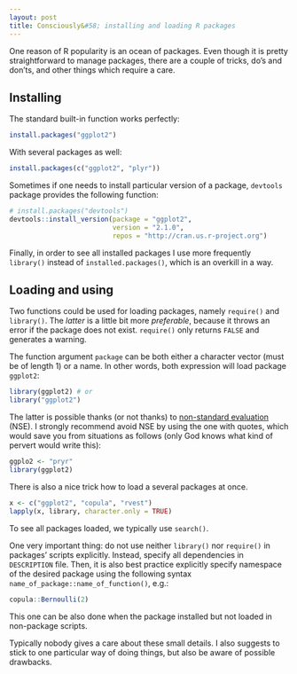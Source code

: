 ```yaml
---
layout: post
title: Consciously&#58; installing and loading R packages
---
```


One reason of R popularity is an ocean of packages. Even though it is pretty straightforward to manage packages, there are a couple of tricks, do’s and don’ts, and other things which require a care.

## Installing

The standard built-in function works perfectly:

```r
install.packages("ggplot2")
```

With several packages as well:

```r
install.packages(c("ggplot2", "plyr"))
```

Sometimes if one needs to install particular version of a package, `devtools` package provides the following function:

```r
# install.packages("devtools")
devtools::install_version(package = "ggplot2",
                          version = "2.1.0",
                          repos = "http://cran.us.r-project.org")
```
Finally, in order to see all installed packages I use more frequently `library()` instead of `installed.packages()`, which is an overkill in a way.

## Loading and using

Two functions could be used for loading packages, namely `require()` and `library()`. The *latter* is a little bit more *preferable*, because it throws an error if the package does not exist. `require()` only returns `FALSE` and generates a warning.

The function argument `package` can be both either a character vector (must be of length 1) or a name. In other words, both expression will load package `ggplot2`:

```r
library(ggplot2) # or
library("ggplot2")
```

The latter is possible thanks (or not thanks) to [non-standard evaluation](http://adv-r.had.co.nz/Computing-on-the-language.html) (NSE). I strongly recommend avoid NSE by using the one with quotes, which would save you from situations as follows (only God knows what kind of pervert would write this):

```r
ggplo2 <- "pryr"
library(ggplot2)
```

There is also a nice trick how to load a several packages at once.

```r
x <- c("ggplot2", "copula", "rvest")
lapply(x, library, character.only = TRUE)
```

To see all packages loaded, we typically use `search()`.

One very important thing: do not use neither `library()` nor `require()` in packages’ scripts explicitly. Instead, specify all dependencies in `DESCRIPTION` file. Then, it is also best practice explicitly specify namespace of the desired package using the following syntax `name_of_package::name_of_function()`, e.g.:

```r
copula::Bernoulli(2)
```

This one can be also done when the package installed but not loaded in non-package scripts.

Typically nobody gives a care about these small details. I also suggests to stick to one particular way of doing things, but also be aware of possible drawbacks.